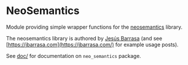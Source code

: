 # NeoSemantics

Module providing simple wrapper functions for the [neosemantics](https://github.com/jbarrasa/neosemantics) library.

The neosemantics library is authored by [Jesús Barrasa](https://twitter.com/barrasadv) (and see [https://jbarrasa.com](https://jbarrasa.com/) for example usage posts).


See [doc/](https://tonyhammond.github.io/neo_semantics/doc/NeoSemantics.html) for documentation on `neo_semantics` package.




